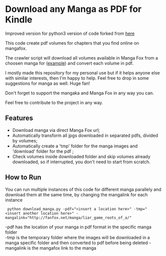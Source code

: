 # Download any Manga as PDF for Kindle

Improved version for python3 version of code forked from [here](https://github.com/filipefilardi/manga-downloader-pdf)

This code create pdf volumes for chapters that you find online on mangafox. 

The crawler script will download all volumes available in Manga Fox from a choosen manga for ([example](http://fanfox.net/manga/liar_game_roots_of_a/)) and convert each volume in pdf.

I mostly made this repository for my personal use but if it helps anyone else with similar interests, then I'm happy to help. Feel free to drop in some suggestions for manga as well. Huge fan!

Don't forget to support the mangaka and Manga Fox in any way you can.

Feel free to contribute to the project in any way.

## Features ##

 * Download manga via direct Manga Fox url;
 * Automatically transform all jpgs downloaded in separated pdfs, divided by volumes;
 * Automatically create a 'tmp' folder for the manga images and 'download' folder for the pdf ;
 * Check volumes inside downloaded folder and skip volumes already downloaded, so if interrupted, you don't need to start from scratch.
 

## How to Run ##

You can run multiple instances of this code for different manga parallely and download them at the same time, by changing the mangalink for each instance

     python download_manga.py -pdf="<insert a location here>" -tmp="<insert another location here>" -mangalink="http://fanfox.net/manga/liar_game_roots_of_a/"


-pdf has the location of your manga in pdf format in the specific manga folder  
-tmp is the temporary folder where the images will be downloaded in a manga specific folder and then converted to pdf before being deleted 
-mangalink is the mangafox link to the manga  


